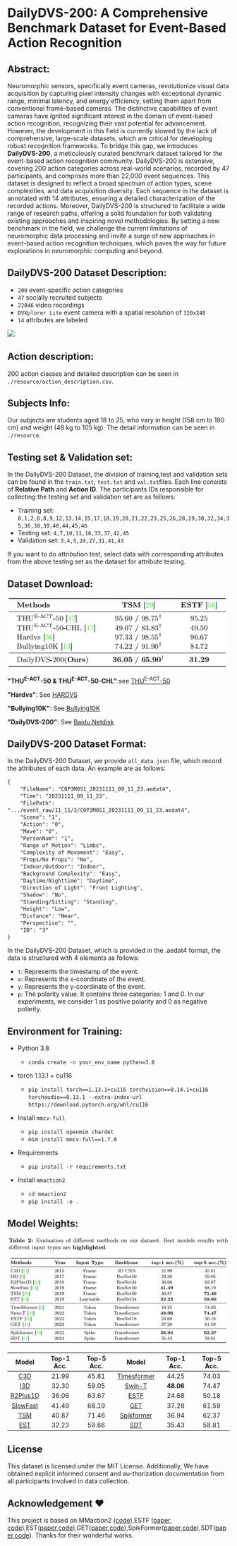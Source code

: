 # DailyDVS-200: A Comprehensive Benchmark Dataset for Event-Based Action Recognition


## Abstract:
Neuromorphic sensors, specifically event cameras, revolutionize visual data acquisition by capturing pixel intensity changes with exceptional dynamic range, minimal latency, and energy efficiency, setting them apart from conventional frame-based cameras. The distinctive capabilities of event cameras have ignited significant interest in the domain of event-based action recognition, recognizing their vast potential for advancement. However, the development in this field is currently slowed by the lack of comprehensive, large-scale datasets, which are critical for developing robust recognition frameworks. To bridge this gap, we introduces **DailyDVS-200**, a meticulously curated benchmark dataset tailored for the event-based action recognition community. DailyDVS-200 is extensive, covering 200 action categories across real-world scenarios, recorded by 47 participants, and comprises more than 22,000 event sequences. This dataset is designed to reflect a broad spectrum of action types, scene complexities, and data acquisition diversity. Each sequence in the dataset is annotated with 14 attributes, ensuring a detailed characterization of the recorded actions. Moreover, DailyDVS-200 is structured to facilitate a wide range of research paths, offering a solid foundation for both validating existing approaches and inspiring novel methodologies. By setting a new benchmark in the field, we challenge the current limitations of neuromorphic data processing and invite a surge of new approaches in event-based action recognition techniques, which paves the way for future explorations in neuromorphic computing and beyond.



## DailyDVS-200 Dataset Description:

- `200` event-specific action categories
- `47` socially recruited subjects
- `22046` video recordings
- `DVXplorer Lite` event camera with a spatial resolution of `320x240`
- `14` attributes are labeled

<img src="./pic/group4.png" />

## Action description:
200 action classes and detailed description can be seen in `./resource/action_description.csv`.

## Subjects Info:

Our subjects are students aged 18 to 25, who vary in height (158 cm to 190 cm) and weight (48 kg to 105 kg). The detail information can be seen in `./resource`.

<!-- <div>
    <img src="./pic/age.png" style="width: 33.33%; height: 320px;float: left;">
    <img src="./pic/height.png" style="width: 33.33%; height: 320px;float: left;">
    <img src="./pic/weight.png" style="width: 33.33%; height: 320px;float: left;">
</div> -->


## Testing set & Validation set:

In the DailyDVS-200 Dataset, the division of training,test and validation sets can be found in the `train.txt`, `test.txt`  and `val.txt`files. Each line consists of **Relative Path** and **Action ID**. The participants IDs responsible for collecting the testing set and validation set are as follows:
- Training set: `0,1,2,6,8,9,12,13,14,15,17,18,19,20,21,22,23,25,26,28,29,30,32,34,35,36,38,39,40,44,45,46`
- Testing set: `4,7,10,11,16,33,37,42,45`
- Validation set: `3,4,5,24,27,31,41,43`

If you want to do attribution test, select data with corresponding attributes from the above testing set as the dataset for attribute testing.



## Dataset Download:

<img src="./pic/result_on_different_datasets.png" /> <br />

**"THU<sup>E-ACT</sup>-50 & THU<sup>E-ACT</sup>-50-CHL"**:see [THU<sup>E-ACT</sup>-50](https://github.com/lujiaxuan0520/THU-EACT-50)

**"Hardvs"**: See [HARDVS](https://github.com/Event-AHU/HARDVS)

**"Bullying10K"**: See [Bullying10K](https://www.brain-cog.network/dataset/Bullying10k/)

**"DailyDVS-200"**: See [Baidu Netdisk]()



## DailyDVS-200 Dataset Format:

In the DailyDVS-200 Dataset, we provide `all_data.json` file, which record the attributes of each data. An example are as follows:

```
{
    "FileName": "C0P3M0S1_20231111_09_11_23.aedat4",
    "Time": "20231111_09_11_23",
    "FilePath": ".../event_raw/11_11/3/C0P3M0S1_20231111_09_11_23.aedat4",
    "Scene": "1",
    "Action": "0",
    "Move": "0",
    "PersonNum": "1",
    "Range of Motion": "Limbs",
    "Complexity of Movement": "Easy",
    "Props/No Props": "No",
    "Indoor/Outdoor": "Indoor",
    "Background Complexity": "Easy",
    "Daytime/Nighttime": "Daytime",
    "Direction of Light": "Front Lighting",
    "Shadow": "No",
    "Standing/Sitting": "Standing",
    "Height": "Low",
    "Distance": "Near",
    "Perspective": "",
    "ID": "3"
}
```

In the DailyDVS-200 Dataset, which is provided in the .aedat4 format, the data is structured with 4 elements as follows:

- `t`: Represents the timestamp of the event.
- `x`: Represents the x-coordinate of the event.
- `y`: Represents the y-coordinate of the event.
- `p`: The polarity value. It contains three categories: 1 and 0. In our experiments, we  consider 1 as positive polarity and 0 as negative polarity.




## Environment for Training:

- Python 3.8

  - `conda create -n your_env_name python=3.8`

- torch 1.13.1 + cu116
  - `pip install torch==1.13.1+cu116 torchvision==0.14.1+cu116 torchaudio==0.13.1 --extra-index-url https://download.pytorch.org/whl/cu116 `

- Install `mmcv-full`
  
  - `pip install openmim chardet`
  - `mim install mmcv-full==1.7.0`
  
- Requirements

  - `pip install -r requirements.txt`

- Install `mmaction2`
  - `cd mmaction2`
  - `pip install -e .`




## Model Weights:

![models](./pic/models.png)



| Model | Top-1 Acc. | Top-5 Acc. | Model | Top-1 Acc. | Top-5 Acc. |
|:---------------------------:|:----------:|:----------:|:------------------------------------------------------------------:|:----------:|:----------:|
| [C3D]()    |   21.99   | 45.81 | [Timesformer]() | 44.25 | 74.03 |
| [I3D]()    |   32.30   | 59.05 | [Swin-T]() | **48.06** | 74.47 |
| [R2Plus1D]() |   36.06   | 63.67 | [ESTF]() | 24.68 | 50.18 |
| [SlowFast]() |   41.49   | 68.19 | [GET]() | 37.28 | 61.59 |
| [TSM]() | 40.87 | 71.46 | [Spikformer]() | 36.94 | 62.37 |
| [EST]() | 32.23 | 59.66 | [SDT]() | 35.43 | 58.81 |

## License
This dataset is licensed under the MIT License. Additionally, We have obtained explicit informed consent and au-thorization documentation from all participants involved in data collection.

## Acknowledgement :heart:
This project is based on  MMaction2 ([code](https://github.com/open-mmlab/mmaction2)),ESTF ([paper](https://arxiv.org/pdf/2211.09648), [code](https://github.com/Event-AHU/HARDVS?tab=readme-ov-file)),EST([paper](https://rpg.ifi.uzh.ch/docs/ICCV19_Gehrig.pdf),[code](https://github.com/uzh-rpg/rpg_event_representation_learning)),GET([paper](https://arxiv.org/abs/2310.02642),[code](https://github.com/Peterande/GET-Group-Event-Transformer)),SpikFormer([paper](https://arxiv.org/abs/2401.02020),[code](https://github.com/ZK-Zhou/spikformer)),SDT([paper](https://openreview.net/forum?id=9FmolyOHi5),[code](https://github.com/BICLab/Spike-Driven-Transformer)). Thanks for their wonderful works.

